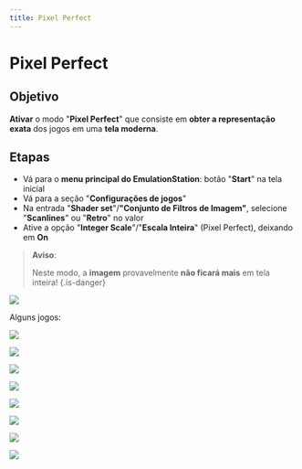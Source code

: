 ```yaml
---
title: Pixel Perfect
---
```


# Pixel Perfect

## Objetivo​ <a id="objetivo"></a>

**Ativar** o modo "**Pixel Perfect**" que consiste em **obter a representação exata** dos jogos em uma **tela moderna**.

## Etapas​ <a id="etapas"></a>

* Vá para o **menu principal do EmulationStation**: botão "**Start**" na tela inicial
* Vá para a seção "**Configurações de jogos**"
* Na entrada "**Shader set**"/**"Conjunto de Filtros de Imagem"**, selecione "**Scanlines**" ou "**Retro**" no valor
* Ative a opção "**Integer Scale**"/"**Escala Inteira**" \(Pixel Perfect\), deixando em **On**​


>**Aviso**:
>
>Neste modo, a **imagem** provavelmente **não ficará mais** em tela inteira!
{.is-danger}

![](https://gblobscdn.gitbook.com/assets%2F-LdKTX4ollh_G72-pO8z%2F-M-5Jxx4clSt7v72lqTi%2F-M-5Md7rJ-kF72EZ18zN%2FpixelPerfectSettingsEN.PNG?alt=media&token=decaf207-8518-4610-a0cb-e849b5c98832)

Alguns jogos:

![](https://gblobscdn.gitbook.com/assets%2F-LdKTX4ollh_G72-pO8z%2F-M-5Jxx4clSt7v72lqTi%2F-M-5Miod737jmg_LoTzE%2FpixelPerfectExample1.PNG?alt=media&token=9818d221-37a1-4d05-b798-38dedb2559a5)

![](https://gblobscdn.gitbook.com/assets%2F-LdKTX4ollh_G72-pO8z%2F-M-5Jxx4clSt7v72lqTi%2F-M-5MlU8rJR1-ipmNhCO%2FpixelPerfectExample2.PNG?alt=media&token=e572932d-81e2-4581-a37a-b973091ee11e)

![](https://gblobscdn.gitbook.com/assets%2F-LdKTX4ollh_G72-pO8z%2F-M-5Jxx4clSt7v72lqTi%2F-M-5MoBb28soiVYitfHB%2FpixelPerfectExample3.PNG?alt=media&token=eb705b56-ef15-452d-91ee-a42ab27aaa60)

![](https://gblobscdn.gitbook.com/assets%2F-LdKTX4ollh_G72-pO8z%2F-M-5Jxx4clSt7v72lqTi%2F-M-5MrO9dl7C7qeIKqUP%2FpixelPerfectExample4.PNG?alt=media&token=7bf59d41-e6d5-4380-9818-1566b6f19b35)

![](https://gblobscdn.gitbook.com/assets%2F-LdKTX4ollh_G72-pO8z%2F-M-5Jxx4clSt7v72lqTi%2F-M-5MunR-rlnLGmNk9Cz%2FpixelPerfectExample5.PNG?alt=media&token=4c7f2bc9-112f-4e9d-830e-0059fbf48991)

![](https://gblobscdn.gitbook.com/assets%2F-LdKTX4ollh_G72-pO8z%2F-M-5Jxx4clSt7v72lqTi%2F-M-5MxIT2q7QI_w_x7QX%2FpixelPerfectExample6.PNG?alt=media&token=75c88752-ae27-4286-a688-678cd59cd4e6)

![](https://gblobscdn.gitbook.com/assets%2F-LdKTX4ollh_G72-pO8z%2F-M-5Jxx4clSt7v72lqTi%2F-M-5MzECbVQGoeg5lpzo%2FpixelPerfectExample7.PNG?alt=media&token=51145921-df87-4446-b334-2f5bb0f51ad1)

![](https://gblobscdn.gitbook.com/assets%2F-LdKTX4ollh_G72-pO8z%2F-M-5Jxx4clSt7v72lqTi%2F-M-5N0oYyYeGoJnKU8OB%2FpixelPerfectExample8.PNG?alt=media&token=d1baab74-3d12-4786-a57e-a1b82f79d1cf)



